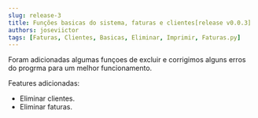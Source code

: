 ```yaml
---
slug: release-3
title: Funções basicas do sistema, faturas e clientes[release v0.0.3]
authors: joseviictor
tags: [Faturas, Clientes, Basicas, Eliminar, Imprimir, Faturas.py]
---
```


Foram adicionadas algumas funçoes de excluir e corrigimos alguns erros do progrma para um melhor funcionamento.

Features adicionadas:

<!--truncate-->

* Eliminar clientes.
* Eliminar faturas.
